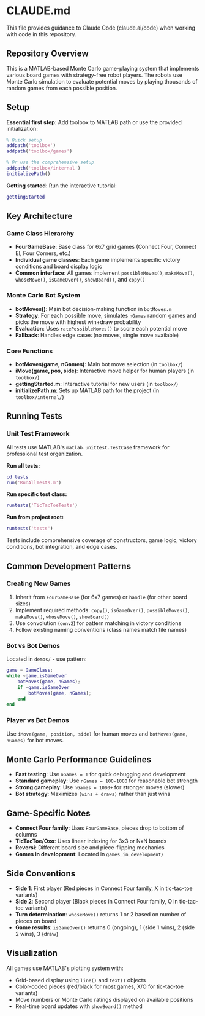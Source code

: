 # CLAUDE.md

This file provides guidance to Claude Code (claude.ai/code) when working with code in this repository.

## Repository Overview

This is a MATLAB-based Monte Carlo game-playing system that implements various board games with strategy-free robot players. The robots use Monte Carlo simulation to evaluate potential moves by playing thousands of random games from each possible position.

## Setup

**Essential first step**: Add toolbox to MATLAB path or use the provided initialization:
```matlab
% Quick setup
addpath('toolbox')
addpath('toolbox/games')

% Or use the comprehensive setup
addpath('toolbox/internal')
initializePath()
```

**Getting started**: Run the interactive tutorial:
```matlab
gettingStarted
```

## Key Architecture

### Game Class Hierarchy
- **FourGameBase**: Base class for 6x7 grid games (Connect Four, Connect El, Four Corners, etc.)
- **Individual game classes**: Each game implements specific victory conditions and board display logic
- **Common interface**: All games implement `possibleMoves()`, `makeMove()`, `whoseMove()`, `isGameOver()`, `showBoard()`, and `copy()`

### Monte Carlo Bot System
- **botMoves()**: Main bot decision-making function in `botMoves.m`
- **Strategy**: For each possible move, simulates `nGames` random games and picks the move with highest win+draw probability
- **Evaluation**: Uses `ratePossibleMoves()` to score each potential move
- **Fallback**: Handles edge cases (no moves, single move available)

### Core Functions
- **botMoves(game, nGames)**: Main bot move selection (in `toolbox/`)
- **iMove(game, pos, side)**: Interactive move helper for human players (in `toolbox/`)
- **gettingStarted.m**: Interactive tutorial for new users (in `toolbox/`)
- **initializePath.m**: Sets up MATLAB path for the project (in `toolbox/internal/`)

## Running Tests

### Unit Test Framework
All tests use MATLAB's `matlab.unittest.TestCase` framework for professional test organization.

**Run all tests:**
```matlab
cd tests
run('RunAllTests.m')
```

**Run specific test class:**
```matlab
runtests('TicTacToeTests')
```

**Run from project root:**
```matlab
runtests('tests')
```

Tests include comprehensive coverage of constructors, game logic, victory conditions, bot integration, and edge cases.

## Common Development Patterns

### Creating New Games
1. Inherit from `FourGameBase` (for 6x7 games) or `handle` (for other board sizes)
2. Implement required methods: `copy()`, `isGameOver()`, `possibleMoves()`, `makeMove()`, `whoseMove()`, `showBoard()`
3. Use convolution (`conv2`) for pattern matching in victory conditions
4. Follow existing naming conventions (class names match file names)

### Bot vs Bot Demos
Located in `demos/` - use pattern:
```matlab
game = GameClass;
while ~game.isGameOver
    botMoves(game, nGames);
    if ~game.isGameOver
        botMoves(game, nGames);
    end
end
```

### Player vs Bot Demos
Use `iMove(game, position, side)` for human moves and `botMoves(game, nGames)` for bot moves.

## Monte Carlo Performance Guidelines

- **Fast testing**: Use `nGames = 1` for quick debugging and development
- **Standard gameplay**: Use `nGames = 100-1000` for reasonable bot strength
- **Strong gameplay**: Use `nGames = 1000+` for stronger moves (slower)
- **Bot strategy**: Maximizes `(wins + draws)` rather than just wins

## Game-Specific Notes

- **Connect Four family**: Uses `FourGameBase`, pieces drop to bottom of columns
- **TicTacToe/Oxo**: Uses linear indexing for 3x3 or NxN boards
- **Reversi**: Different board size and piece-flipping mechanics
- **Games in development**: Located in `games_in_development/`

## Side Conventions

- **Side 1**: First player (Red pieces in Connect Four family, X in tic-tac-toe variants)
- **Side 2**: Second player (Black pieces in Connect Four family, O in tic-tac-toe variants)
- **Turn determination**: `whoseMove()` returns 1 or 2 based on number of pieces on board
- **Game results**: `isGameOver()` returns 0 (ongoing), 1 (side 1 wins), 2 (side 2 wins), 3 (draw)

## Visualization

All games use MATLAB's plotting system with:
- Grid-based display using `line()` and `text()` objects
- Color-coded pieces (red/black for most games, X/O for tic-tac-toe variants)
- Move numbers or Monte Carlo ratings displayed on available positions
- Real-time board updates with `showBoard()` method